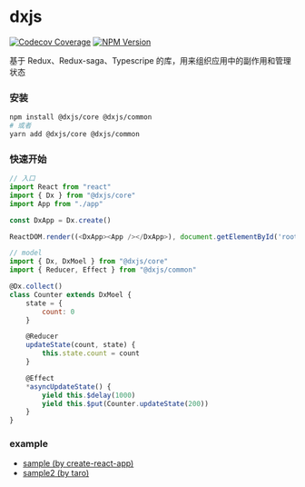 # dxjs

[![Codecov Coverage](https://img.shields.io/codecov/c/github/taixw2/dx/master.svg?style=flat-square)](https://codecov.io/gh/taixw2/dx/)
[![NPM Version](https://img.shields.io/npm/v/@dxjs/core?style=flat)](https://npmjs.com/package/@dxjs/core)

基于 Redux、Redux-saga、Typescripe 的库，用来组织应用中的副作用和管理状态

### 安装

```sh
npm install @dxjs/core @dxjs/common
# 或者
yarn add @dxjs/core @dxjs/common
```

### 快速开始

```javascript
// 入口
import React from "react"
import { Dx } from "@dxjs/core"
import App from "./app"

const DxApp = Dx.create()

ReactDOM.render((<DxApp><App /></DxApp>), document.getElementById('root'))

// model
import { Dx, DxMoel } from "@dxjs/core"
import { Reducer, Effect } from "@dxjs/common"

@Dx.collect()
class Counter extends DxMoel {
    state = {
        count: 0
    }

    @Reducer
    updateState(count, state) {
        this.state.count = count
    }

    @Effect
    *asyncUpdateState() {
        yield this.$delay(1000)
        yield this.$put(Counter.updateState(200))
    }
}
```
### example

- [sample \(by create-react-app\)](./examples/create-react-app)
- [sample2 \(by taro\)](./examples/taro-sample)

